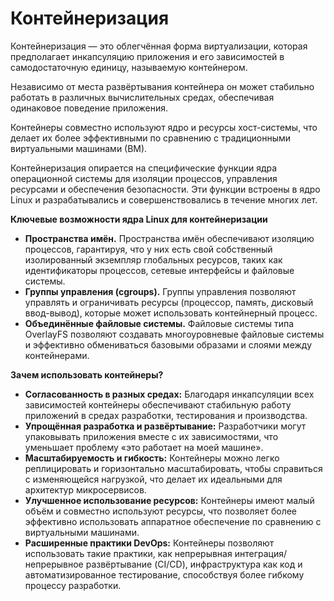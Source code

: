 # Контейнеризация

Контейнеризация — это облегчённая форма виртуализации, которая предполагает инкапсуляцию приложения и его зависимостей в самодостаточную единицу, называемую контейнером.

Независимо от места развёртывания контейнера он может стабильно работать в различных вычислительных средах, обеспечивая одинаковое поведение приложения.

Контейнеры совместно используют ядро и ресурсы хост-системы, что делает их более эффективными по сравнению с традиционными виртуальными машинами (ВМ).

Контейнеризация опирается на специфические функции ядра операционной системы для изоляции процессов, управления ресурсами и обеспечения безопасности. Эти функции встроены в ядро Linux и разрабатывались и совершенствовались в течение многих лет.

**Ключевые возможности ядра Linux для контейнеризации**

* **Пространства имён.** Пространства имён обеспечивают изоляцию процессов, гарантируя, что у них есть свой собственный изолированный экземпляр глобальных ресурсов, таких как идентификаторы процессов, сетевые интерфейсы и файловые системы.
* **Группы управления (cgroups).** Группы управления позволяют управлять и ограничивать ресурсы (процессор, память, дисковый ввод-вывод), которые может использовать контейнерный процесс.
* **Объединённые файловые системы.** Файловые системы типа OverlayFS позволяют создавать многоуровневые файловые системы и эффективно обмениваться базовыми образами и слоями между контейнерами.

**Зачем использовать контейнеры?**

* **Согласованность в разных средах:** Благодаря инкапсуляции всех зависимостей контейнеры обеспечивают стабильную работу приложений в средах разработки, тестирования и производства.
* **Упрощённая разработка и развёртывание:** Разработчики могут упаковывать приложения вместе с их зависимостями, что уменьшает проблему «это работает на моей машине».
* **Масштабируемость и гибкость:** Контейнеры можно легко реплицировать и горизонтально масштабировать, чтобы справиться с изменяющейся нагрузкой, что делает их идеальными для архитектур микросервисов.
* **Улучшенное использование ресурсов:** Контейнеры имеют малый объём и совместно используют ресурсы, что позволяет более эффективно использовать аппаратное обеспечение по сравнению с виртуальными машинами.
* **Расширенные практики DevOps:** Контейнеры позволяют использовать такие практики, как непрерывная интеграция/непрерывное развёртывание (CI/CD), инфраструктура как код и автоматизированное тестирование, способствуя более гибкому процессу разработки.
